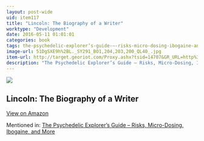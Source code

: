 ```yaml
---
layout: post-wide
uid: item117
title: "Lincoln: The Biography of a Writer"
worktype: "Development"
date: 2016-05-11 01:01:01
categories: book
tags: the-psychedelic-explorer’s-guide-–-risks-micro-dosing-ibogaine-and-more
image-url: 51DgSXE9h%2BL._SY291_BO1,204,203,200_QL40_.jpg
item-url: http://target.georiot.com/Proxy.ashx?tsid=14707&GR_URL=http%3A%2F%2Fwww.amazon.com%2FLincoln-Biography-Writer-Fred-Kaplan%2Fdp%2F0060773367
description: "The Psychedelic Explorer’s Guide – Risks, Micro-Dosing, Ibogaine, and More"
---
```

<a href="http://target.georiot.com/Proxy.ashx?tsid=14707&GR_URL=http%3A%2F%2Fwww.amazon.com%2FLincoln-Biography-Writer-Fred-Kaplan%2Fdp%2F0060773367" target="blank"><img src="../../../../img/thumbs/51DgSXE9h%2BL._SY291_BO1,204,203,200_QL40_.jpg" class="prod-img"></a>
<h2>Lincoln: The Biography of a Writer</h2>
<p><a class="btn btn-primary" href="http://target.georiot.com/Proxy.ashx?tsid=14707&GR_URL=http%3A%2F%2Fwww.amazon.com%2FLincoln-Biography-Writer-Fred-Kaplan%2Fdp%2F0060773367" target="blank">View on Amazon</a><p>
<p>Mentioned in: <a href="http://fourhourworkweek.com/2015/03/21/james-fadiman/" target="blank">The Psychedelic Explorer’s Guide – Risks, Micro-Dosing, Ibogaine, and More</a></p>
